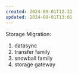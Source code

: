 ```yaml
---
created: 2024-09-01T12:32
updated: 2024-09-01T13:01
---
```

Storage Migration:

1. datasync
2. transfer family
3. snowball family
4. storage gateway
